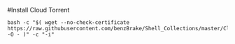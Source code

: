 #Install Cloud Torrent
```
bash -c "$( wget --no-check-certificate https://raw.githubusercontent.com/benzBrake/Shell_Collections/master/CloudTorrent/cloudtorrent.sh -O - )" -c "-i"
```